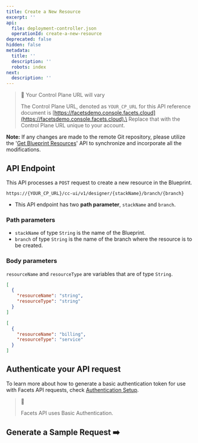 ```yaml
---
title: Create a New Resource
excerpt: ''
api:
  file: deployment-controller.json
  operationId: create-a-new-resource
deprecated: false
hidden: false
metadata:
  title: ''
  description: ''
  robots: index
next:
  description: ''
---
```

> 🚧 Your Control Plane URL will vary
>
> The Control Plane URL, denoted as <code>YOUR\_CP\_URL</code> for this API reference document is [https://facetsdemo.console.facets.cloud](https://facetsdemo.console.facets.cloud).\
> Replace that with the Control Plane URL unique to your account.

**Note:** If any changes are made to the remote Git repository, please utilize the '[Get Blueprint Resources](https://readme.facets.cloud/reference/get-blueprint-resources)' API to synchronize and incorporate all the modifications.

## API Endpoint

This API processes a `POST` request to create a new resource in the Blueprint.

```text Hover on the Text and Click the Notepad icon to Copy
https://{YOUR_CP_URL}/cc-ui/v1/designer/{stackName}/branch/{branch}
```

* This API endpoint has two **path parameter**, `stackName` and `branch`.

### **Path parameters**

* `stackName` of type `String` is the name of the Blueprint.
* `branch` of type `String` is the name of the branch where the resource is to be created.

### **Body parameters**

`resourceName` and `resourceType` are variables that are of type `String`.

```json resource
[
  {
    "resourceName": "string",
    "resourceType": "string"
  }
]
```
```json Example
[
  {
    "resourceName": "billing",
    "resourceType": "service"
  }
]
```

## **Authenticate your API request**

To learn more about how to generate a basic authentication token for use with Facets API requests, check [Authentication Setup](ref:authentication-setup).

> 📘
>
> Facets API uses Basic Authentication.

## Generate a Sample Request ➡️
